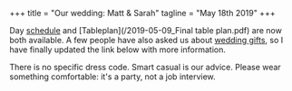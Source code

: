 +++
title = "Our wedding: Matt & Sarah"
tagline = "May 18th 2019"
+++

Day [schedule](/schedule) and [Tableplan](/2019-05-09_Final table plan.pdf) are now both available. A few people have also asked us about [wedding gifts](/gifts), so I have finally updated the link below with more information.

There is no specific dress code. Smart casual is our advice. Please wear something comfortable: it's a party, not a job interview.
